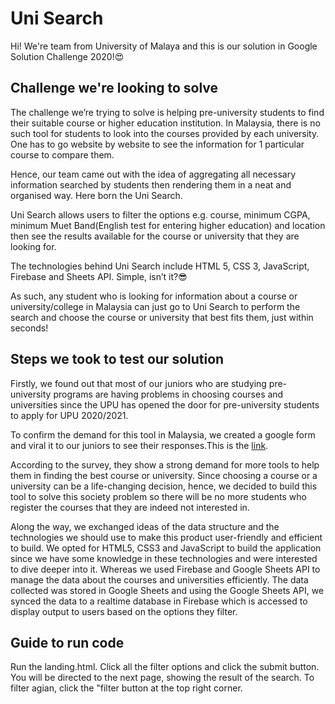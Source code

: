 # Uni Search #
Hi! We're team from University of Malaya and this is our solution in Google Solution Challenge 2020!:heart_eyes:

## Challenge we're looking to solve ##
The challenge we’re trying to solve is helping pre-university students to find their suitable course or higher education institution. In Malaysia, there is no such tool for students to look into the courses provided by each university. One has to go website by website to see the information for 1 particular course to compare them. 
 
Hence, our team came out with the idea of aggregating all necessary information searched by students then rendering them in a neat and organised way. Here born the Uni Search. 
 
Uni Search allows users to filter the options e.g. course, minimum CGPA, minimum Muet Band(English test for entering higher education) and location then see the results available for the course or university that they are looking for. 
 
The technologies behind Uni Search include HTML 5, CSS 3, JavaScript, Firebase and Sheets API. Simple, isn’t it?:sunglasses: 
 
As such, any student who is looking for information about a course or university/college in Malaysia can just go to Uni Search to perform the search and choose the course or university that best fits them, just within seconds! 
 
## Steps we took to test our solution ##
Firstly, we found out that most of our juniors who are studying pre-university programs are having problems in choosing courses and universities since the UPU has opened the door for pre-university students to apply for UPU 2020/2021. 
 
To confirm the demand for this tool in Malaysia, we created a google form and viral it to our juniors to see their responses.This is the [link](https://docs.google.com/spreadsheets/d/e/2PACX-1vRLnmC_4rTUSQnAs2e5fdJP9_D129BAEtBOA1f3khrGxssK-fwm5bC74Z2nVGTkuY4QZSVMII2-NfNB/pubhtml). 
 
According to the survey, they show a strong demand for more tools to help them in finding the best course or university. Since choosing a course or a university can be a life-changing decision, hence, we decided to build this tool to solve this society problem so there will be no more students who register the courses that they are indeed not interested in. 
 
Along the way, we exchanged ideas of the data structure and the technologies we should use to make this product user-friendly and efficient to build. We opted for HTML5, CSS3 and JavaScript to build the application since we have some knowledge in these technologies and were interested to dive deeper into it. Whereas we used Firebase and Google Sheets API to manage the data about the courses and universities efficiently. The data collected was stored in Google Sheets and using the Google Sheets API, we synced the data to a realtime database in Firebase which is accessed to display output to users based on the options they filter. 
 
 ## Guide to run code ##
 Run the landing.html. Click all the filter options and click the submit button. You will be directed to the next page, showing the result of the search. To filter agian, click the "filter button at the top right corner.
